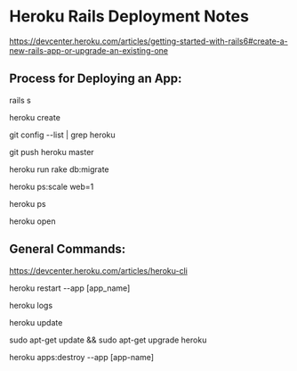 # Heroku Rails Deployment Notes

https://devcenter.heroku.com/articles/getting-started-with-rails6#create-a-new-rails-app-or-upgrade-an-existing-one



## Process for Deploying an App:

rails s

heroku create

git config --list | grep heroku

git push heroku master

heroku run rake db:migrate

heroku ps:scale web=1

heroku ps

heroku open



## General Commands:

https://devcenter.heroku.com/articles/heroku-cli

heroku restart --app [app_name]

heroku logs

heroku update 

sudo apt-get update && sudo apt-get upgrade heroku

heroku apps:destroy --app [app-name]



